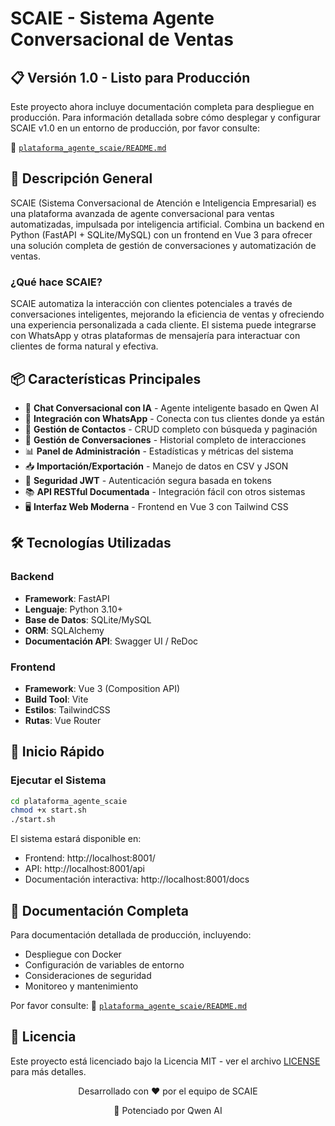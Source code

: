 # SCAIE - Sistema Agente Conversacional de Ventas

## 📋 Versión 1.0 - Listo para Producción

Este proyecto ahora incluye documentación completa para despliegue en producción. Para información detallada sobre cómo desplegar y configurar SCAIE v1.0 en un entorno de producción, por favor consulte:

📁 [`plataforma_agente_scaie/README.md`](file:///Users/arturopinzon/Desktop/scAIe%20-%20Sistema%20Agente/plataforma_agente_scaie/README.md)

## 🚀 Descripción General

SCAIE (Sistema Conversacional de Atención e Inteligencia Empresarial) es una plataforma avanzada de agente conversacional para ventas automatizadas, impulsada por inteligencia artificial. Combina un backend en Python (FastAPI + SQLite/MySQL) con un frontend en Vue 3 para ofrecer una solución completa de gestión de conversaciones y automatización de ventas.

### ¿Qué hace SCAIE?

SCAIE automatiza la interacción con clientes potenciales a través de conversaciones inteligentes, mejorando la eficiencia de ventas y ofreciendo una experiencia personalizada a cada cliente. El sistema puede integrarse con WhatsApp y otras plataformas de mensajería para interactuar con clientes de forma natural y efectiva.

## 📦 Características Principales

- 🤖 **Chat Conversacional con IA** - Agente inteligente basado en Qwen AI
- 📱 **Integración con WhatsApp** - Conecta con tus clientes donde ya están
- 👥 **Gestión de Contactos** - CRUD completo con búsqueda y paginación
- 💬 **Gestión de Conversaciones** - Historial completo de interacciones
- 📊 **Panel de Administración** - Estadísticas y métricas del sistema
- 📥 **Importación/Exportación** - Manejo de datos en CSV y JSON
- 🔐 **Seguridad JWT** - Autenticación segura basada en tokens
- 📚 **API RESTful Documentada** - Integración fácil con otros sistemas
- 🖥️ **Interfaz Web Moderna** - Frontend en Vue 3 con Tailwind CSS

## 🛠️ Tecnologías Utilizadas

### Backend
- **Framework**: FastAPI
- **Lenguaje**: Python 3.10+
- **Base de Datos**: SQLite/MySQL
- **ORM**: SQLAlchemy
- **Documentación API**: Swagger UI / ReDoc

### Frontend
- **Framework**: Vue 3 (Composition API)
- **Build Tool**: Vite
- **Estilos**: TailwindCSS
- **Rutas**: Vue Router

## 🚀 Inicio Rápido

### Ejecutar el Sistema

```bash
cd plataforma_agente_scaie
chmod +x start.sh
./start.sh
```

El sistema estará disponible en:
- Frontend: http://localhost:8001/
- API: http://localhost:8001/api
- Documentación interactiva: http://localhost:8001/docs

## 📖 Documentación Completa

Para documentación detallada de producción, incluyendo:
- Despliegue con Docker
- Configuración de variables de entorno
- Consideraciones de seguridad
- Monitoreo y mantenimiento

Por favor consulte: 📁 [`plataforma_agente_scaie/README.md`](file:///Users/arturopinzon/Desktop/scAIe%20-%20Sistema%20Agente/plataforma_agente_scaie/README.md)

## 📄 Licencia

Este proyecto está licenciado bajo la Licencia MIT - ver el archivo [LICENSE](file:///Users/arturopinzon/Desktop/scAIe%20-%20Sistema%20Agente/plataforma_agente_scaie/LICENSE) para más detalles.

<div align="center">
  <p>Desarrollado con ❤️ por el equipo de SCAIE</p>
  <p>🚀 Potenciado por Qwen AI</p>
</div>